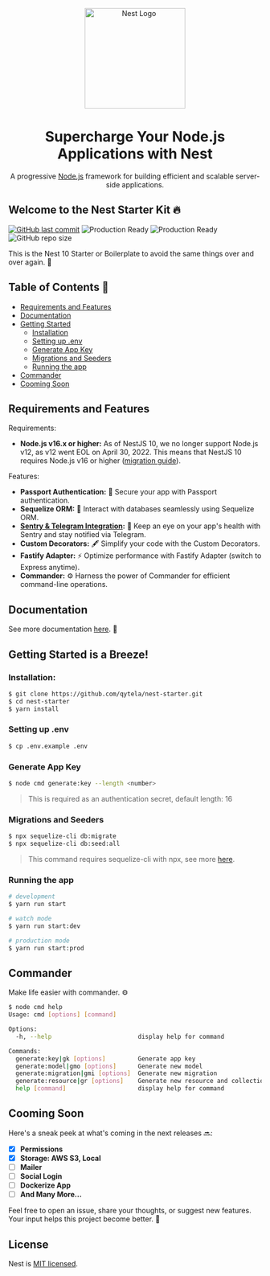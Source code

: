 <p align="center">
  <a href="http://nestjs.com/" target="blank"><img src="https://nestjs.com/img/logo-small.svg" width="200" alt="Nest Logo" /></a>
</p>

<div align="center">
  <h1>Supercharge Your Node.js Applications with Nest</h1>
  <p>A progressive <a href="http://nodejs.org" target="_blank">Node.js</a> framework for building efficient and scalable server-side applications.</p>
</div>

## Welcome to the Nest Starter Kit 🔥

[![GitHub last commit](https://img.shields.io/github/last-commit/qytela/nest-example.svg)](https://github.com/qytela/nest-example/commits/1.x)
![Production Ready](https://img.shields.io/badge/production-ready-brightgreen.svg)
![Production Ready](https://img.shields.io/badge/maintained-yes-brightgreen.svg)
![GitHub repo size](https://img.shields.io/github/repo-size/qytela/nest-example.svg)

This is the Nest 10 Starter or Boilerplate to avoid the same things over and over again. 🚀

## Table of Contents 📕

- [Requirements and Features](#requirements-and-features)
- [Documentation](#documentation)
- [Getting Started](#getting-started-is-a-breeze)
  - [Installation](#installation)
  - [Setting up .env](#setting-up-env)
  - [Generate App Key](#generate-app-key)
  - [Migrations and Seeders](#migrations-and-seeders)
  - [Running the app](#running-the-app)
- [Commander](#commander)
- [Cooming Soon](#cooming-soon)

## **Requirements and Features**

Requirements:

- **Node.js v16.x or higher:** As of NestJS 10, we no longer support Node.js v12, as v12 went EOL on April 30, 2022. This means that NestJS 10 requires Node.js v16 or higher ([migration guide](https://docs.nestjs.com/migration-guide#dropping-support-for-nodejs-v12)).

Features:

- **Passport Authentication:** 🔐 Secure your app with Passport authentication.
- **Sequelize ORM:** 🎲 Interact with databases seamlessly using Sequelize ORM.
- **[Sentry & Telegram Integration](https://github.com/qytela/nest-starter/blob/1.x/SENTRY.md):** 🚨 Keep an eye on your app's health with Sentry and stay notified via Telegram.
- **Custom Decorators:** 🖋 Simplify your code with the Custom Decorators.
- **Fastify Adapter:** ⚡ Optimize performance with Fastify Adapter (switch to Express anytime).
- **Commander:** ⚙️ Harness the power of Commander for efficient command-line operations.

## **Documentation**

See more documentation [here](https://github.com/qytela/nest-starter/blob/1.x/DOCS.md). 📁

## **Getting Started is a Breeze!**

### **Installation:**

```bash
$ git clone https://github.com/qytela/nest-starter.git
$ cd nest-starter
$ yarn install
```

### **Setting up .env**

```bash
$ cp .env.example .env
```

### **Generate App Key**

```bash
$ node cmd generate:key --length <number>
```

> This is required as an authentication secret, default length: 16

### **Migrations and Seeders**

```bash
$ npx sequelize-cli db:migrate
$ npx sequelize-cli db:seed:all
```

> This command requires sequelize-cli with npx, see more [here](https://sequelize.org/docs/v6/other-topics/migrations).

### **Running the app**

```bash
# development
$ yarn run start

# watch mode
$ yarn run start:dev

# production mode
$ yarn run start:prod
```

## **Commander**

Make life easier with commander. ⚙️

```bash
$ node cmd help
Usage: cmd [options] [command]

Options:
  -h, --help                        display help for command

Commands:
  generate:key|gk [options]         Generate app key
  generate:model|gmo [options]      Generate new model
  generate:migration|gmi [options]  Generate new migration
  generate:resource|gr [options]    Generate new resource and collection
  help [command]                    display help for command
```

## **Cooming Soon**

Here's a sneak peek at what's coming in the next releases 🔜:

- [x] **Permissions**
- [x] **Storage: AWS S3, Local**
- [ ] **Mailer**
- [ ] **Social Login**
- [ ] **Dockerize App**
- [ ] **And Many More...**

Feel free to open an issue, share your thoughts, or suggest new features. Your input helps this project become better. 🌟

## **License**

Nest is [MIT licensed](LICENSE).
